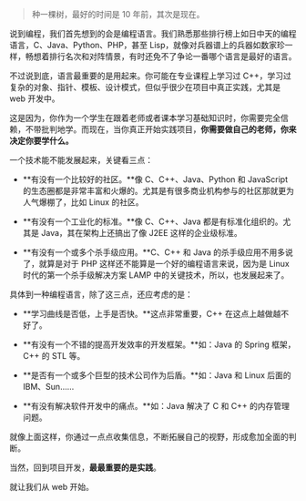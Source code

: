 > 种一棵树，最好的时间是 10 年前，其次是现在。

说到编程，我们首先想到的会是编程语言。我们熟悉那些排行榜上如日中天的编程语言，C、Java、Python、PHP，甚至 Lisp，就像对兵器谱上的兵器如数家珍一样，畅想着排行名次和对阵情景，有时还免不了争论一番哪个语言是最好的语言。

不过说到底，语言最重要的是用起来。你可能在专业课程上学习过 C++，学习过复杂的对象、指针、模板、设计模式，但似乎很少在项目中真正实践，尤其是 web 开发中。

这是因为，你作为一个学生在跟着老师或者课本学习基础知识时，你需要完全信赖，不带批判地学。而现在，当你真正开始实践项目，**你需要做自己的老师，你来决定你要学什么。**

一个技术能不能发展起来，关键看三点：

* **有没有一个比较好的社区。**像 C、C++、Java、Python 和 JavaScript 的生态圈都是非常丰富和火爆的。尤其是有很多商业机构参与的社区那就更为人气爆棚了，比如 Linux 的社区。

* **有没有一个工业化的标准。**像 C、C++、Java 都是有标准化组织的。尤其是 Java，其在架构上还搞出了像 J2EE 这样的企业级标准。

* **有没有一个或多个杀手级应用。**C、C++ 和 Java 的杀手级应用不用多说了，就算是对于 PHP 这样还不能算是一个好的编程语言来说，因为是 Linux 时代的第一个杀手级解决方案 LAMP 中的关键技术，所以，也发展起来了。

具体到一种编程语言，除了这三点，还应考虑的是：

* **学习曲线是否低，上手是否快。**这点非常重要，C++ 在这点上越做越不好了。

* **有没有一个不错的提高开发效率的开发框架。**如：Java 的 Spring 框架，C++ 的 STL 等。

* **是否有一个或多个巨型的技术公司作为后盾。**如：Java 和 Linux 后面的 IBM、Sun……

* **有没有解决软件开发中的痛点。**如：Java 解决了 C 和 C++ 的内存管理问题。



就像上面这样，你通过一点点收集信息，不断拓展自己的视野，形成愈加全面的判断。

当然，回到项目开发，**最最重要的是实践**。

就让我们从 web 开始。



